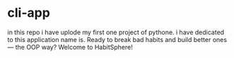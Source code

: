 # cli-app
in this repo i have uplode my first one project of pythone. i have dedicated to this application name is. Ready to break bad habits and build better ones — the OOP way? Welcome to HabitSphere!

